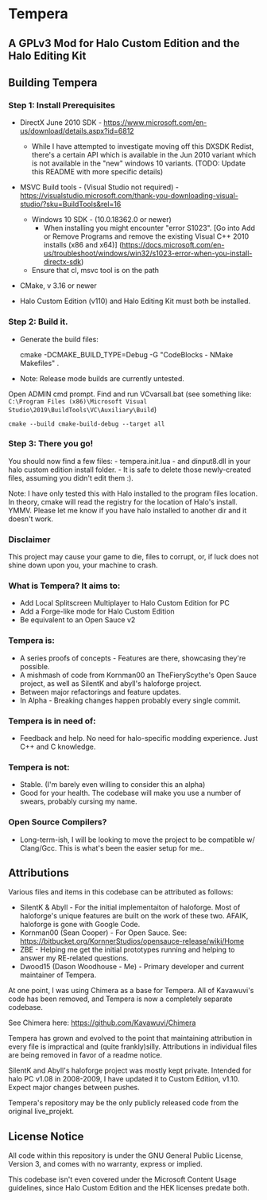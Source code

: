 # Tempera

## A GPLv3 Mod for Halo Custom Edition and the Halo Editing Kit

## Building Tempera
  ### Step 1: Install Prerequisites 
 
  - DirectX June 2010 SDK - https://www.microsoft.com/en-us/download/details.aspx?id=6812
    - While I have attempted to investigate moving off this DXSDK Redist, there's a certain API which is available in the Jun 2010 variant which is not available in the "new" windows 10 variants. (TODO: Update this README with more specific details)

  - MSVC Build tools - (Visual Studio not required) - https://visualstudio.microsoft.com/thank-you-downloading-visual-studio/?sku=BuildTools&rel=16 
    - Windows 10 SDK - (10.0.18362.0 or newer) 
    	- When installing you might encounter "error S1023". [Go into Add or Remove Programs and remove the existing Visual C++ 2010 installs (x86 and x64)] (https://docs.microsoft.com/en-us/troubleshoot/windows/win32/s1023-error-when-you-install-directx-sdk)
    - Ensure that cl, msvc tool is on the path 
  - CMake, v 3.16 or newer
  - Halo Custom Edition (v110) and Halo Editing Kit must both be installed.

  ### Step 2: Build it.
  
  - Generate the build files: 
   
   
    cmake -DCMAKE_BUILD_TYPE=Debug -G "CodeBlocks - NMake Makefiles" .

   - Note: Release mode builds are currently untested.
  
  
   Open ADMIN cmd prompt. Find and run VCvarsall.bat (see something like:  `C:\Program Files (x86)\Microsoft Visual Studio\2019\BuildTools\VC\Auxiliary\Build`)
   
   
    cmake --build cmake-build-debug --target all

  ### Step 3: There you go!

   
   You should now find a few files:
    - tempera.init.lua 
    - and dinput8.dll in your halo custom edition install folder.
    - It is safe to delete those newly-created files, assuming you didn't edit them :).
   
   Note: I have only tested this with Halo installed to the program files location. 
   In theory, cmake will read the registry for the location of Halo's install. YMMV.
   Please let me know if you have halo installed to another dir and it doesn't work.

  ### Disclaimer 

   This project may cause your game to die, files to corrupt, or, if luck does not shine down upon you, your machine to crash.

### What is Tempera? It aims to:
  - Add Local Splitscreen Multiplayer to Halo Custom Edition for PC
  - Add a Forge-like mode for Halo Custom Edition
  - Be equivalent to an Open Sauce v2

### Tempera is: 
  - A series proofs of concepts - Features are there, showcasing they're possible. 
  - A mishmash of code from Kornman00 an TheFieryScythe's Open Sauce project, as well as SilentK and abyll's haloforge project.
  - Between major refactorings and feature updates.
  - In Alpha - Breaking changes happen probably every single commit. 

### Tempera is in need of:
  -  Feedback and help. No need for halo-specific modding experience. Just C++ and C knowledge. 
  
### Tempera is not: 
  - Stable. (I'm barely even willing to consider this an alpha)
  - Good for your health. The codebase will make you use a number of swears, probably cursing my name.
  
### Open Source Compilers?
  - Long-term-ish, I will be looking to move the project to be compatible w/ Clang/Gcc. 
  This is what's been the easier setup for me..

## Attributions
  
Various files and items in this codebase can be attributed as follows:

 *	SilentK & Abyll - For the initial implementaiton of haloforge. Most of haloforge's unique features are built on the work of these two. AFAIK, haloforge is gone with Google Code.
 *	Kornman00 (Sean Cooper) - For Open Sauce. See: https://bitbucket.org/KornnerStudios/opensauce-release/wiki/Home
 *  ZBE - Helping me get the initial prototypes running and helping to answer my RE-related questions.
 *	Dwood15 (Dason Woodhouse - Me) - Primary developer and current maintainer of Tempera. 
  
At one point, I was using Chimera as a base for Tempera. All of Kavawuvi's code has been removed, and Tempera is now a completely separate codebase.

See Chimera here: https://github.com/Kavawuvi/Chimera

Tempera has grown and evolved to the point that maintaining attribution in every file is impractical and (quite frankly)silly. Attributions in individual files are being removed in favor of a readme notice.

SilentK and Abyll's haloforge project was mostly kept private. Intended for halo PC v1.08 in 2008-2009, I have updated it to Custom Edition, v1.10. Expect major changes between pushes.

Tempera's repository may be the only publicly released code from the original live_projekt.

## License Notice

All code within this repository is under the GNU General Public License, Version 3, and comes with no warranty, express or implied.

This codebase isn't even covered under the Microsoft Content Usage guidelines, since Halo Custom Edition and the HEK licenses predate both.
